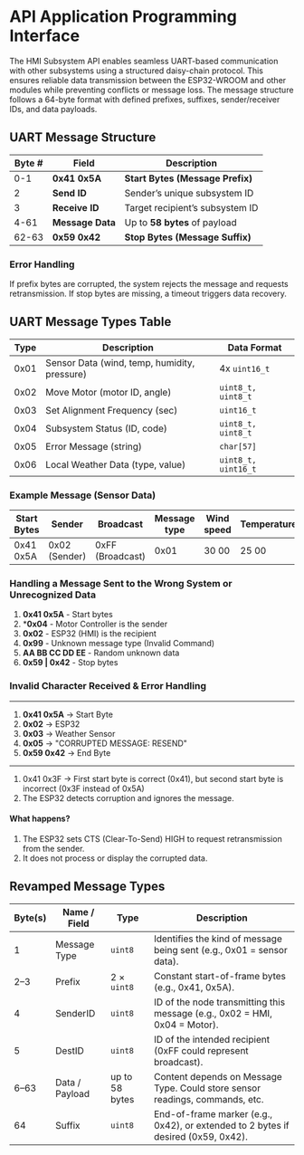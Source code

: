 # API Application Programming Interface

The HMI Subsystem API enables seamless UART-based communication with other subsystems using a structured daisy-chain protocol. This ensures reliable data transmission between the ESP32-WROOM and other modules while preventing conflicts or message loss. The message structure follows a 64-byte format with defined prefixes, suffixes, sender/receiver IDs, and data payloads.

## UART Message Structure

| Byte #  | Field          | Description |
|---------|--------------|-------------|
| 0-1     | **0x41 0x5A** | **Start Bytes (Message Prefix)** |
| 2       | **Send ID**   | Sender’s unique subsystem ID |
| 3       | **Receive ID** | Target recipient’s subsystem ID |
| 4-61    | **Message Data** | Up to **58 bytes** of payload |
| 62-63   | **0x59 0x42** | **Stop Bytes (Message Suffix)** |


### Error Handling
If prefix bytes are corrupted, the system rejects the message and requests retransmission.
If stop bytes are missing, a timeout triggers data recovery.

## UART Message Types Table

| Type  | Description | Data Format |
|-------|----------------------------------------------|----------------|
| 0x01  | Sensor Data (wind, temp, humidity, pressure) | 4x `uint16_t` |
| 0x02  | Move Motor (motor ID, angle) | `uint8_t, uint8_t` |
| 0x03  | Set Alignment Frequency (sec) | `uint16_t` |
| 0x04  | Subsystem Status (ID, code) | `uint8_t, uint8_t` |
| 0x05  | Error Message (string) | `char[57]` |
| 0x06  | Local Weather Data (type, value) | `uint8_t, uint16_t` |

### Example Message (Sensor Data)

| Start Bytes | Sender | Broadcast | Message type | Wind speed | Temperature | Humidity | Pressure | Stop Bytes |
|---|---|---|---|---|---|---|---|---|
0x41 0x5A | 0x02 (Sender) | 0xFF (Broadcast) | 0x01 | 30 00 | 25 00 | 60 00 | 1013 00 | 0x59 0x42


### Handling a Message Sent to the Wrong System or Unrecognized Data

1. **0x41 0x5A** - Start bytes
2. ***0x04** - Motor Controller is the sender
3. **0x02** - ESP32 (HMI) is the recipient
4. **0x99** - Unknown message type (Invalid Command)
5. **AA BB CC DD EE** - Random unknown data
6. **0x59 | 0x42** - Stop bytes


### Invalid Character Received & Error Handling

---
1. **0x41 0x5A** → Start Byte
2. **0x02** → ESP32
3. **0x03** → Weather Sensor
4. **0x05** → "CORRUPTED MESSAGE: RESEND"
5. **0x59 0x42** → End Byte
---

1. 0x41 0x3F → First start byte is correct (0x41), but second start byte is incorrect (0x3F instead of 0x5A)
2. The ESP32 detects corruption and ignores the message.

#### What happens?

1. The ESP32 sets CTS (Clear-To-Send) HIGH to request retransmission from the sender.
2. It does not process or display the corrupted data.

## Revamped Message Types

| Byte(s) | Name / Field   | Type       | Description                                                                 |
|---------|----------------|------------|-----------------------------------------------------------------------------|
| 1       | Message Type   | `uint8`    | Identifies the kind of message being sent (e.g., 0x01 = sensor data).      |
| 2–3     | Prefix         | 2 × `uint8`| Constant start-of-frame bytes (e.g., 0x41, 0x5A).                           |
| 4       | SenderID       | `uint8`    | ID of the node transmitting this message (e.g., 0x02 = HMI, 0x04 = Motor). |
| 5       | DestID         | `uint8`    | ID of the intended recipient (0xFF could represent broadcast).             |
| 6–63    | Data / Payload | up to 58 bytes | Content depends on Message Type. Could store sensor readings, commands, etc. |
| 64      | Suffix         | `uint8`    | End-of-frame marker (e.g., 0x42), or extended to 2 bytes if desired (0x59, 0x42). |

